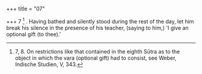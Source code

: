 +++
title = "07"

+++
7 [^4] . Having bathed and silently stood during the rest of the day, let him break his silence in the presence of his teacher, (saying to him,) 'I give an optional gift (to thee).'


[^4]:  7, 8. On restrictions like that contained in the eighth Sūtra as to the object in which the vara (optional gift) had to consist, see Weber, Indische Studien, V, 343.
